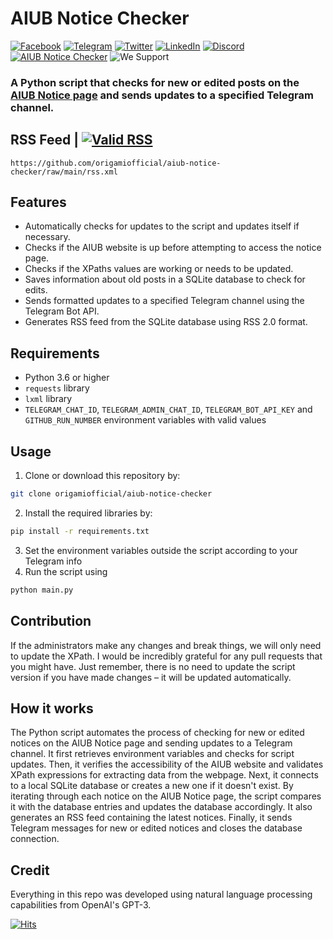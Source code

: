 # AIUB Notice Checker
[![Facebook](https://raw.githubusercontent.com/gauravghongde/social-icons/master/SVG/Color/Facebook.svg)](https://facebook.com/aiubnotice) [![Telegram](https://raw.githubusercontent.com/gauravghongde/social-icons/master/SVG/Color/Telegram.svg)](https://t.me/aiubnotice) [![Twitter](https://raw.githubusercontent.com/gauravghongde/social-icons/master/SVG/Color/Twitter.svg)](https://twitter.com/aiubnotice) [![LinkedIn](https://raw.githubusercontent.com/gauravghongde/social-icons/master/SVG/Color/LinkedIN.svg)](https://linkedin.com/in/aiubnotice) [![Discord](https://raw.githubusercontent.com/gauravghongde/social-icons/master/SVG/Color/Discord.svg)](https://discord.gg/M8XVrA2Fnb) <br />
[![AIUB Notice Checker](https://github.com/origamiofficial/aiub-notice-checker/actions/workflows/aiub-notice-checker.yml/badge.svg)](https://github.com/origamiofficial/aiub-notice-checker/actions/workflows/aiub-notice-checker.yml) ![We Support](https://img.shields.io/badge/we%20stand%20with-%F0%9F%87%B5%F0%9F%87%B8%20palestine-white.svg)

### A Python script that checks for new or edited posts on the [AIUB Notice page](https://www.aiub.edu/category/notices/) and sends updates to a specified Telegram channel.

## RSS Feed | [![Valid RSS](https://validator.w3.org/feed/images/valid-rss-rogers.png)](http://validator.w3.org/feed/check.cgi?url=https%3A//github.com/origamiofficial/aiub-notice-checker/raw/main/rss.xml) 
```
https://github.com/origamiofficial/aiub-notice-checker/raw/main/rss.xml
```

## Features

- Automatically checks for updates to the script and updates itself if necessary.
- Checks if the AIUB website is up before attempting to access the notice page.
- Checks if the XPaths values are working or needs to be updated.
- Saves information about old posts in a SQLite database to check for edits.
- Sends formatted updates to a specified Telegram channel using the Telegram Bot API.
- Generates RSS feed from the SQLite database using RSS 2.0 format.

## Requirements

- Python 3.6 or higher
- `requests` library
- `lxml` library
- `TELEGRAM_CHAT_ID`, `TELEGRAM_ADMIN_CHAT_ID`, `TELEGRAM_BOT_API_KEY` and `GITHUB_RUN_NUMBER` environment variables with valid values

## Usage

1. Clone or download this repository by:
```bash
git clone origamiofficial/aiub-notice-checker
```
2. Install the required libraries by:
```bash
pip install -r requirements.txt
```
3. Set the environment variables outside the script according to your Telegram info
4. Run the script using 
```bash
python main.py
```

## Contribution

If the administrators make any changes and break things, we will only need to update the XPath. I would be incredibly grateful for any pull requests that you might have. Just remember, there is no need to update the script version if you have made changes – it will be updated automatically.

## How it works

The Python script automates the process of checking for new or edited notices on the AIUB Notice page and sending updates to a Telegram channel. It first retrieves environment variables and checks for script updates. Then, it verifies the accessibility of the AIUB website and validates XPath expressions for extracting data from the webpage. Next, it connects to a local SQLite database or creates a new one if it doesn't exist. By iterating through each notice on the AIUB Notice page, the script compares it with the database entries and updates the database accordingly. It also generates an RSS feed containing the latest notices. Finally, it sends Telegram messages for new or edited notices and closes the database connection.

## Credit

Everything in this repo was developed using natural language processing capabilities from OpenAI's GPT-3.

[![Hits](https://hits.seeyoufarm.com/api/count/incr/badge.svg?url=https://github.com/origamiofficial/aiub-notice-checker&icon=github.svg&icon_color=%23FFFFFF&title=hits&edge_flat=false)](https://github.com/origamiofficial/aiub-notice-checker)
